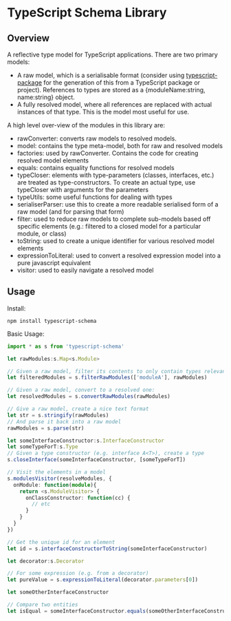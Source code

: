 TypeScript Schema Library
===

Overview
--

A reflective type model for TypeScript applications. There are two primary models:

 * A raw model, which is a serialisable format (consider using [typescript-package](https://github.com/christyharagan/typescript-package) for the generation of this from a TypeScript package or project). References to types are stored as a {moduleName:string, name:string} object.
 * A fully resolved model, where all references are replaced with actual instances of that type. This is the model most useful for use.

A high level over-view of the modules in this library are:

 * rawConverter: converts raw models to resolved models.
 * model: contains the type meta-model, both for raw and resolved models
 * factories: used by rawConverter. Contains the code for creating resolved model elements
 * equals: contains equality functions for resolved models
 * typeCloser: elements with type-parameters (classes, interfaces, etc.) are treated as type-constructors. To create an actual type, use typeCloser with arguments for the parameters
 * typeUtils: some useful functions for dealing with types
 * serialiserParser: use this to create a more readable serialised form of a raw model (and for parsing that form)
 * filter: used to reduce raw models to complete sub-models based off specific elements (e.g.: filtered to a closed model for a particular module, or class)
 * toString: used to create a unique identifier for various resolved model elements
 * expressionToLiteral: used to convert a resolved expression model into a pure javascript equivalent
 * visitor: used to easily navigate a resolved model

Usage
--

Install:
```
npm install typescript-schema
```

Basic Usage:

```TypeScript
import * as s from 'typescript-schema'

let rawModules:s.Map<s.Module>

// Given a raw model, filter its contents to only contain types relevant to and referenced by some module
let filteredModules = s.filterRawModules(['moduleA'], rawModules)

// Given a raw model, convert to a resolved one:
let resolvedModules = s.convertRawModules(rawModules)

// Give a raw model, create a nice text format
let str = s.stringify(rawModules)
// And parse it back into a raw model
rawModules = s.parse(str)

let someInterfaceConstructor:s.InterfaceConstructor
let someTypeForT:s.Type
// Given a type constructor (e.g. interface A<T>), create a type
s.closeInterface(someInterfaceConstructor, [someTypeForT])

// Visit the elements in a model
s.modulesVisitor(resolveModules, {
  onModule: function(module){
    return <s.ModuleVisitor> {
      onClassConstructor: function(cc) {
        // etc
      }
    }
  }
})

// Get the unique id for an element
let id = s.interfaceConstructorToString(someInterfaceConstructor)

let decorator:s.Decorator

// For some expression (e.g. from a decorator)
let pureValue = s.expressionToLiteral(decorator.parameters[0])

let someOtherInterfaceConstructor

// Compare two entities
let isEqual = someInterfaceConstructor.equals(someOtherInterfaceConstructor)
```

